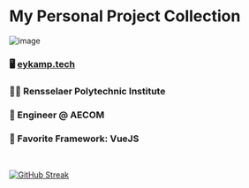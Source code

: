 # My Personal Project Collection

![image](https://github.com/teykamp/teykamp/assets/76519301/bfaa20fa-4077-40e6-9388-457cb6d721f9)

### 🖥️ [eykamp.tech](http://eykamp.tech/)

### 👨‍🎓 Rensselaer Polytechnic Institute

### 🏢 Engineer @ AECOM

### 💚 Favorite Framework: VueJS

<br>

[![GitHub Streak](http://github-readme-streak-stats.herokuapp.com?user=teykamp&=dark)](https://git.io/streak-stats)
